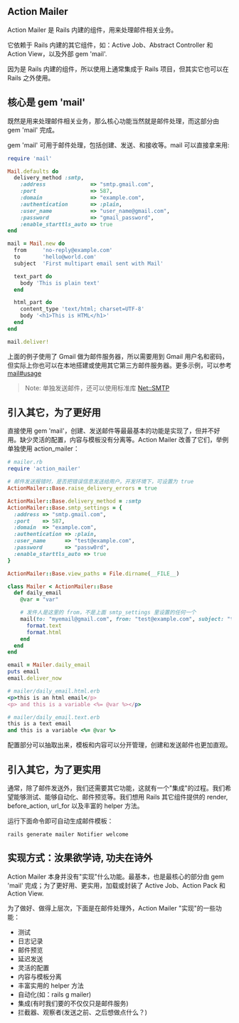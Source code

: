 ## Action Mailer

Action Mailer 是 Rails 内建的组件，用来处理邮件相关业务。

它依赖于 Rails 内建的其它组件，如：Active Job、Abstract Controller 和 Action View，以及外部 gem 'mail'.

因为是 Rails 内建的组件，所以使用上通常集成于 Rails 项目，但其实它也可以在 Rails 之外使用。

## 核心是 gem 'mail'

既然是用来处理邮件相关业务，那么核心功能当然就是邮件处理，而这部分由 gem 'mail' 完成。

gem 'mail' 可用于邮件处理，包括创建、发送、和接收等。mail 可以直接拿来用:

```ruby
require 'mail'

Mail.defaults do
  delivery_method :smtp,
    :address              => "smtp.gmail.com",
    :port                 => 587,
    :domain               => "example.com",
    :authentication       => :plain,
    :user_name            => "user_name@gmail.com",
    :password             => "gmail_password",
    :enable_starttls_auto => true
end

mail = Mail.new do
  from     'no-reply@example.com'
  to       'hello@world.com'
  subject  'First multipart email sent with Mail'

  text_part do
    body 'This is plain text'
  end

  html_part do
    content_type 'text/html; charset=UTF-8'
    body '<h1>This is HTML</h1>'
  end
end

mail.deliver!
```

上面的例子使用了 Gmail 做为邮件服务器，所以需要用到 Gmail 用户名和密码，但实际上你也可以在本地搭建或使用其它第三方邮件服务器。更多示例，可以参考 [mail#usage](https://github.com/mikel/mail#usage)

> Note: 单独发送邮件，还可以使用标准库 [Net::SMTP](http://ruby-doc.org/stdlib-2.1.2/libdoc/net/smtp/rdoc/Net/SMTP.html)

## 引入其它，为了更好用

直接使用 gem 'mail'，创建、发送邮件等最最基本的功能是实现了，但并不好用。缺少灵活的配置，内容与模板没有分离等。Action Mailer 改善了它们，举例单独使用 action_mailer：

```ruby
# mailer.rb
require 'action_mailer'

# 邮件发送报错时，是否把错误信息发送给用户。开发环境下，可设置为 true
ActionMailer::Base.raise_delivery_errors = true

ActionMailer::Base.delivery_method = :smtp
ActionMailer::Base.smtp_settings = {
  :address => "smtp.gmail.com",
  :port    => 587,
  :domain  => "example.com",
  :authentication => :plain,
  :user_name      => "test@example.com",
  :password       => "passw0rd",
  :enable_starttls_auto => true
}

ActionMailer::Base.view_paths = File.dirname(__FILE__)

class Mailer < ActionMailer::Base
  def daily_email
    @var = "var"

    # 发件人是这里的 from，不是上面 smtp_settings 里设置的任何一个
    mail(to: "myemail@gmail.com", from: "test@example.com", subject: "testing mail") do |format|
      format.text
      format.html
    end
  end
end

email = Mailer.daily_email
puts email
email.deliver_now
```

```ruby
# mailer/daily_email.html.erb
<p>this is an html email</p>
<p> and this is a variable <%= @var %></p>
```

```ruby
# mailer/daily_email.text.erb
this is a text email
and this is a variable <%= @var %>
```

配置部分可以抽取出来，模板和内容可以分开管理，创建和发送邮件也更加直观。

## 引入其它，为了更实用

通常，除了邮件发送外，我们还需要其它功能，这就有一个"集成"的过程。我们希望能够测试、能够自动化、邮件预览等。我们想用 Rails 其它组件提供的 render, before_action, url_for 以及丰富的 helper 方法。

运行下面命令即可自动生成邮件模板：

`rails generate mailer Notifier welcome`

## 实现方式：汝果欲学诗, 功夫在诗外

Action Mailer 本身并没有"实现"什么功能。最基本，也是最核心的部分由 gem 'mail' 完成；为了更好用、更实用，加载或封装了 Active Job、Action Pack 和 Action View.

为了做好、做得上层次，下面是在邮件处理外，Action Mailer "实现"的一些功能：

- 测试
- 日志记录
- 邮件预览
- 延迟发送
- 灵活的配置
- 内容与模板分离
- 丰富实用的 helper 方法
- 自动化(如：rails g mailer)
- 集成(有时我们要的不仅仅只是邮件服务)
- 拦截器、观察者(发送之前、之后想做点什么？)
